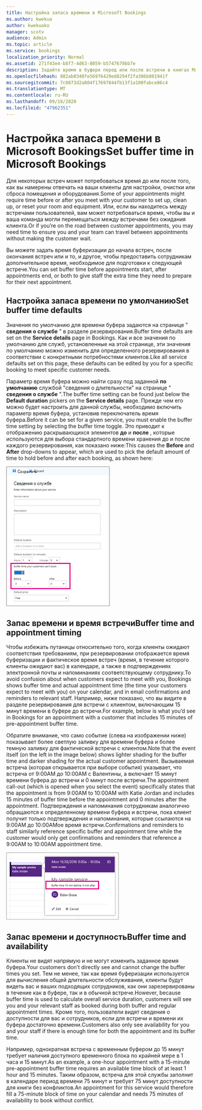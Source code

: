 ```yaml
---
title: Настройка запаса времени в Microsoft Bookings
ms.author: kwekua
author: kwekuako
manager: scotv
audience: Admin
ms.topic: article
ms.service: bookings
localization_priority: Normal
ms.assetid: 271f43e4-b8f7-4d63-8059-b5747679bb7e
description: Задайте время в буфере перед или после встречи в книгах Майкрософт, чтобы разрешить время для очистки или сброса оборудования.
ms.openlocfilehash: 882ab0340fe56976429ed8294f2fa386b801941f
ms.sourcegitcommit: 7c0873d2a804f17697844fb13f1a100fabce86c4
ms.translationtype: MT
ms.contentlocale: ru-RU
ms.lasthandoff: 09/18/2020
ms.locfileid: "47962351"
---
```

# <a name="set-buffer-time-in-microsoft-bookings"></a><span data-ttu-id="7d067-103">Настройка запаса времени в Microsoft Bookings</span><span class="sxs-lookup"><span data-stu-id="7d067-103">Set buffer time in Microsoft Bookings</span></span>

<span data-ttu-id="7d067-104">Для некоторых встреч может потребоваться время до или после того, как вы намерены отвечать на ваши клиенты для настройки, очистки или сброса помещения и оборудования.</span><span class="sxs-lookup"><span data-stu-id="7d067-104">Some of your appointments might require time before or after you meet with your customer to set up, clean up, or reset your room and equipment.</span></span> <span data-ttu-id="7d067-105">Или, если вы находитесь между встречами пользователей, вам может потребоваться время, чтобы вы и ваша команда могли перемещаться между встречами без ожидания клиента.</span><span class="sxs-lookup"><span data-stu-id="7d067-105">Or if you’re on the road between customer appointments, you may need time to ensure you and your team can travel between appointments without making the customer wait.</span></span>

<span data-ttu-id="7d067-106">Вы можете задать время буферизации до начала встреч, после окончания встреч или и то, и другое, чтобы предоставить сотрудникам дополнительное время, необходимое для подготовки к следующей встрече.</span><span class="sxs-lookup"><span data-stu-id="7d067-106">You can set buffer time before appointments start, after appointments end, or both to give staff the extra time they need to prepare for their next appointment.</span></span>

## <a name="set-buffer-time-defaults"></a><span data-ttu-id="7d067-107">Настройка запаса времени по умолчанию</span><span class="sxs-lookup"><span data-stu-id="7d067-107">Set buffer time defaults</span></span>

<span data-ttu-id="7d067-108">Значения по умолчанию для времени буфера задаются на странице " **сведения о службе** " в разделе резервирования.</span><span class="sxs-lookup"><span data-stu-id="7d067-108">Buffer time defaults are set on the **Service details** page in Bookings.</span></span> <span data-ttu-id="7d067-109">Как и все значения по умолчанию для служб, установленные на этой странице, эти значения по умолчанию можно изменить для определенного резервирования в соответствии с конкретными потребностями клиентов.</span><span class="sxs-lookup"><span data-stu-id="7d067-109">Like all service defaults set on this page, these defaults can be edited by you for a specific booking to meet specific customer needs.</span></span>

<span data-ttu-id="7d067-110">Параметр время буфера можно найти сразу под заданной **по умолчанию** службой "сведения о длительности" на странице " **сведения о службе** ".</span><span class="sxs-lookup"><span data-stu-id="7d067-110">The buffer time setting can be found just below the **Default duration** pickers on the **Service details** page.</span></span> <span data-ttu-id="7d067-111">Прежде чем его можно будет настроить для данной службы, необходимо включить параметр время буфера, установив переключатель время буфера.</span><span class="sxs-lookup"><span data-stu-id="7d067-111">Before it can be set for a given service, you must enable the buffer time setting by selecting the buffer time toggle.</span></span> <span data-ttu-id="7d067-112">Это приводит к отображению раскрывающихся элементов **до** и **после** , которые используются для выбора стандартного времени хранения до и после каждого резервирования, как показано ниже:</span><span class="sxs-lookup"><span data-stu-id="7d067-112">This causes the **Before** and **After** drop-downs to appear, which are used to pick the default amount of time to hold before and after each booking, as shown here:</span></span>

   ![Изображение книг с включенным временем буфера](../media/bookings-buffertime.png)

## <a name="buffer-time-and-appointment-timing"></a><span data-ttu-id="7d067-114">Запас времени и время встречи</span><span class="sxs-lookup"><span data-stu-id="7d067-114">Buffer time and appointment timing</span></span>

<span data-ttu-id="7d067-115">Чтобы избежать путаницы относительно того, когда клиенты ожидают соответствия требованиям, при резервировании отображается время буферизации и фактическое время встреч (время, в течение которого клиенты ожидают вас) в календаре, а также в подтверждениях электронной почты и напоминаниях соответствующему сотруднику.</span><span class="sxs-lookup"><span data-stu-id="7d067-115">To avoid confusion about when customers expect to meet with you, Bookings shows buffer time and actual appointment time (the time your customers expect to meet with you) on your calendar, and in email confirmations and reminders to relevant staff.</span></span> <span data-ttu-id="7d067-116">Например, ниже показано, что вы видите в разделе резервирования для встречи с клиентом, включающим 15 минут времени в буфере до встречи.</span><span class="sxs-lookup"><span data-stu-id="7d067-116">For example, below is what you’d see in Bookings for an appointment with a customer that includes 15 minutes of pre-appointment buffer time.</span></span>

<span data-ttu-id="7d067-117">Обратите внимание, что само событие (слева на изображении ниже) показывает более светлую заливку для времени буфера и более темную заливку для фактической встречи с клиентом.</span><span class="sxs-lookup"><span data-stu-id="7d067-117">Note that the event itself (on the left in the image below) shows lighter shading for the buffer time and darker shading for the actual customer appointment.</span></span> <span data-ttu-id="7d067-118">Вызываемая встреча (которая открывается при выборе события) указывает, что встреча от 9:00AM до 10:00AM с Валентины, а включает 15 минут времени буфера до встречи и 0 минут после встречи.</span><span class="sxs-lookup"><span data-stu-id="7d067-118">The appointment call-out (which is opened when you select the event) specifically states that the appointment is from 9:00AM to 10:00AM with Katie Jordan and includes 15 minutes of buffer time before the appointment and 0 minutes after the appointment.</span></span> <span data-ttu-id="7d067-119">Подтверждения и напоминания сотрудникам аналогично обращаются к определенному времени буфера и встречи, пока клиент получит только подтверждения и напоминания, которые ссылаются на 9:00AM до 10:00AMое время встречи.</span><span class="sxs-lookup"><span data-stu-id="7d067-119">Confirmations and reminders to staff similarly reference specific buffer and appointment time while the customer would only get confirmations and reminders that reference a 9:00AM to 10:00AM appointment time.</span></span>

   ![Изображение встречи встреч с указанием времени буфера](../media/bookings-buffertime-callout.png)

## <a name="buffer-time-and-availability"></a><span data-ttu-id="7d067-121">Запас времени и доступность</span><span class="sxs-lookup"><span data-stu-id="7d067-121">Buffer time and availability</span></span>

<span data-ttu-id="7d067-122">Клиенты не видят напрямую и не могут изменить заданное время буфера.</span><span class="sxs-lookup"><span data-stu-id="7d067-122">Your customers don’t directly see and cannot change the buffer times you set.</span></span> <span data-ttu-id="7d067-123">Тем не менее, так как время буферизации используется для вычисления общей длительности обслуживания, клиенты будут видеть вас и ваших подходящих сотрудников, как они зарезервированы в течение как в буфере, так и в обычной встрече.</span><span class="sxs-lookup"><span data-stu-id="7d067-123">However, because buffer time is used to calculate overall service duration, customers will see you and your relevant staff as booked during both buffer and regular appointment times.</span></span> <span data-ttu-id="7d067-124">Кроме того, пользователи видят сведения о доступности для вас и сотрудников, если для встречи и времени их буфера достаточно времени.</span><span class="sxs-lookup"><span data-stu-id="7d067-124">Customers also only see availability for you and your staff if there is enough time for both the appointment and its buffer time.</span></span>

<span data-ttu-id="7d067-125">Например, однократная встреча с временным буфером до 15 минут требует наличия доступного временного блока по крайней мере в 1 часа и 15 минут.</span><span class="sxs-lookup"><span data-stu-id="7d067-125">As an example, a one-hour appointment with a 15-minute pre-appointment buffer time requires an available time block of at least 1 hour and 15 minutes.</span></span> <span data-ttu-id="7d067-126">Таким образом, встреча для этой службы заполнит в календаре период времени 75 минут и требует 75 минут доступности для книги без конфликтов.</span><span class="sxs-lookup"><span data-stu-id="7d067-126">An appointment for this service would therefore fill a 75-minute block of time on your calendar and needs 75 minutes of availability to book without conflict.</span></span>
